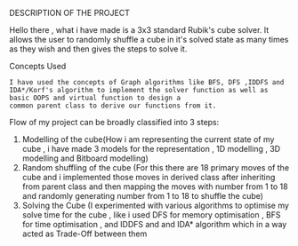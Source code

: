 DESCRIPTION OF THE PROJECT

  Hello there , what i have made is a 3x3 standard Rubik's cube solver.
  It allows the user to randomly shuffle a cube in it's solved state as many times as they wish and then gives the steps to solve it.

Concepts Used 

    I have used the concepts of Graph algorithms like BFS, DFS ,IDDFS and IDA*/Korf's algorithm to implement the solver function as well as basic OOPS and virtual function to design a 
    common parent class to derive our functions from it.


Flow of my project can be broadly classified into 3 steps:

  1) Modelling of the cube(How i am representing the current state of my cube , i have made 3 models for the representation , 1D modelling , 3D modelling and Bitboard modelling)
  2) Random shuffling of the cube (For this there are 18 primary moves of the cube and i implemented those moves in derived class after inheriting from parent class and then mapping
         the moves with number from 1 to 18 and randomly generating number from 1 to 18 to shuffle the cube)
  3) Solving the Cube (I experimented with various algorithms to optimise my solve time for the cube , like i used DFS for memory optimisation , BFS for time optimisation , and IDDFS and          and IDA* algorithm which in a way acted as Trade-Off between them
  
 











  
   

